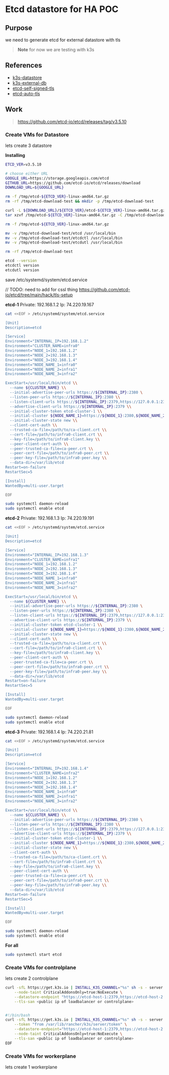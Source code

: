 # Etcd datastore for HA POC

## Purpose
we need to generate etcd for external datastore with tls

> **Note**
for now we are testing with k3s

## References
- [k3s-datastore](https://docs.k3s.io/datastore)
- [k3s-external-db](https://docs.k3s.io/datastore/ha)
- [etcd-self-signed-tls](https://github.com/etcd-io/etcd/tree/main/hack/tls-setup)
- [etcd-auto-tls](https://etcd.io/docs/v3.5/op-guide/clustering/#automatic-certificates)


## Work

> https://github.com/etcd-io/etcd/releases/tag/v3.5.10

### Create VMs for Datastore
lets create 3 datastore

**Installing**
```bash
ETCD_VER=v3.5.10

# choose either URL
GOOGLE_URL=https://storage.googleapis.com/etcd
GITHUB_URL=https://github.com/etcd-io/etcd/releases/download
DOWNLOAD_URL=${GOOGLE_URL}

rm -f /tmp/etcd-${ETCD_VER}-linux-amd64.tar.gz
rm -rf /tmp/etcd-download-test && mkdir -p /tmp/etcd-download-test

curl -L ${DOWNLOAD_URL}/${ETCD_VER}/etcd-${ETCD_VER}-linux-amd64.tar.gz -o /tmp/etcd-${ETCD_VER}-linux-amd64.tar.gz
tar xzvf /tmp/etcd-${ETCD_VER}-linux-amd64.tar.gz -C /tmp/etcd-download-test --strip-components=1

rm -f /tmp/etcd-${ETCD_VER}-linux-amd64.tar.gz

mv -v /tmp/etcd-download-test/etcd /usr/local/bin
mv -v /tmp/etcd-download-test/etcdctl /usr/local/bin
mv -v /tmp/etcd-download-test/etcdutl /usr/local/bin

rm -rf /tmp/etcd-download-test

etcd --version
etcdctl version
etcdutl version
```

save /etc/systemd/system/etcd.service


// TODO: need to add for cssl thing https://github.com/etcd-io/etcd/tree/main/hack/tls-setup

**etcd-1**
Private: 192.168.1.2
Ip: 74.220.19.167

```bash
cat <<EOF > /etc/systemd/system/etcd.service

[Unit]
Description=etcd

[Service]
Environment="INTERNAL_IP=192.168.1.2"
Environment="CLUSTER_NAME=infra0"
Environment="NODE_1=192.168.1.2"
Environment="NODE_2=192.168.1.3"
Environment="NODE_3=192.168.1.4"
Environment="NODE_NAME_1=infra0"
Environment="NODE_NAME_2=infra1"
Environment="NODE_NAME_3=infra2"

ExecStart=/usr/local/bin/etcd \\
  --name ${CLUSTER_NAME} \\
  --initial-advertise-peer-urls https://${INTERNAL_IP}:2380 \
  --listen-peer-urls https://${INTERNAL_IP}:2380 \\
  --listen-client-urls https://${INTERNAL_IP}:2379,https://127.0.0.1:2379 \\
  --advertise-client-urls https://${INTERNAL_IP}:2379 \\
  --initial-cluster-token etcd-cluster-1 \\
  --initial-cluster ${NODE_NAME_1}=https://${NODE_1}:2380,${NODE_NAME_2}=https://${NODE_2}:2380,${NODE_NAME_3}=https://${NODE_3}:2380 \\
  --initial-cluster-state new \\
  --client-cert-auth \\
  --trusted-ca-file=/path/to/ca-client.crt \\
  --cert-file=/path/to/infra0-client.crt \\
  --key-file=/path/to/infra0-client.key \\
  --peer-client-cert-auth \\
  --peer-trusted-ca-file=ca-peer.crt \\
  --peer-cert-file=/path/to/infra0-peer.crt \\
  --peer-key-file=/path/to/infra0-peer.key \\
  --data-dir=/var/lib/etcd
Restart=on-failure
RestartSec=5

[Install]
WantedBy=multi-user.target

EOF

sudo systemctl daemon-reload
sudo systemctl enable etcd
```

**etcd-2**
Private: 192.168.1.3
Ip: 74.220.19.191

```bash
cat <<EOF > /etc/systemd/system/etcd.service

[Unit]
Description=etcd

[Service]
Environment="INTERNAL_IP=192.168.1.3"
Environment="CLUSTER_NAME=infra1"
Environment="NODE_1=192.168.1.2"
Environment="NODE_2=192.168.1.3"
Environment="NODE_3=192.168.1.4"
Environment="NODE_NAME_1=infra0"
Environment="NODE_NAME_2=infra1"
Environment="NODE_NAME_3=infra2"

ExecStart=/usr/local/bin/etcd \\
  --name ${CLUSTER_NAME} \\
  --initial-advertise-peer-urls https://${INTERNAL_IP}:2380 \
  --listen-peer-urls https://${INTERNAL_IP}:2380 \\
  --listen-client-urls https://${INTERNAL_IP}:2379,https://127.0.0.1:2379 \\
  --advertise-client-urls https://${INTERNAL_IP}:2379 \\
  --initial-cluster-token etcd-cluster-1 \\
  --initial-cluster ${NODE_NAME_1}=https://${NODE_1}:2380,${NODE_NAME_2}=https://${NODE_2}:2380,${NODE_NAME_3}=https://${NODE_3}:2380 \\
  --initial-cluster-state new \\
  --client-cert-auth \\
  --trusted-ca-file=/path/to/ca-client.crt \\
  --cert-file=/path/to/infra0-client.crt \\
  --key-file=/path/to/infra0-client.key \\
  --peer-client-cert-auth \\
  --peer-trusted-ca-file=ca-peer.crt \\
  --peer-cert-file=/path/to/infra0-peer.crt \\
  --peer-key-file=/path/to/infra0-peer.key \\
  --data-dir=/var/lib/etcd
Restart=on-failure
RestartSec=5

[Install]
WantedBy=multi-user.target

EOF

sudo systemctl daemon-reload
sudo systemctl enable etcd
```

**etcd-3**
Private: 192.168.1.4
Ip: 74.220.21.81

```bash
cat <<EOF > /etc/systemd/system/etcd.service

[Unit]
Description=etcd

[Service]
Environment="INTERNAL_IP=192.168.1.4"
Environment="CLUSTER_NAME=infra2"
Environment="NODE_1=192.168.1.2"
Environment="NODE_2=192.168.1.3"
Environment="NODE_3=192.168.1.4"
Environment="NODE_NAME_1=infra0"
Environment="NODE_NAME_2=infra1"
Environment="NODE_NAME_3=infra2"

ExecStart=/usr/local/bin/etcd \\
  --name ${CLUSTER_NAME} \\
  --initial-advertise-peer-urls https://${INTERNAL_IP}:2380 \
  --listen-peer-urls https://${INTERNAL_IP}:2380 \\
  --listen-client-urls https://${INTERNAL_IP}:2379,https://127.0.0.1:2379 \\
  --advertise-client-urls https://${INTERNAL_IP}:2379 \\
  --initial-cluster-token etcd-cluster-1 \\
  --initial-cluster ${NODE_NAME_1}=https://${NODE_1}:2380,${NODE_NAME_2}=https://${NODE_2}:2380,${NODE_NAME_3}=https://${NODE_3}:2380 \\
  --initial-cluster-state new \\
  --client-cert-auth \\
  --trusted-ca-file=/path/to/ca-client.crt \\
  --cert-file=/path/to/infra0-client.crt \\
  --key-file=/path/to/infra0-client.key \\
  --peer-client-cert-auth \\
  --peer-trusted-ca-file=ca-peer.crt \\
  --peer-cert-file=/path/to/infra0-peer.crt \\
  --peer-key-file=/path/to/infra0-peer.key \\
  --data-dir=/var/lib/etcd
Restart=on-failure
RestartSec=5

[Install]
WantedBy=multi-user.target

EOF

sudo systemctl daemon-reload
sudo systemctl enable etcd
```


**For all**

```bash
sudo systemctl start etcd
```

### Create VMs for controlplane
lets create 2 controlplane

```bash
curl -sfL https://get.k3s.io | INSTALL_K3S_CHANNEL="%s" sh -s - server \
	--node-taint CriticalAddonsOnly=true:NoExecute \
	--datastore-endpoint "https://etcd-host-1:2379,https://etcd-host-2:2379,https://etcd-host-3:2379" \
	--tls-san <public ip of loadbalancer or controlplane>
```


```bash

#!/bin/bash
curl -sfL https://get.k3s.io | INSTALL_K3S_CHANNEL="%s" sh -s - server \
    --token "from /var/lib/rancher/k3s/server/token" \
    --datastore-endpoint="https://etcd-host-1:2379,https://etcd-host-2:2379,https://etcd-host-3:2379" \
    --node-taint CriticalAddonsOnly=true:NoExecute \
    --tls-san <public ip of loadbalancer or controlplane>
EOF
```

### Create VMs for workerplane
lets create 1 workerplane
